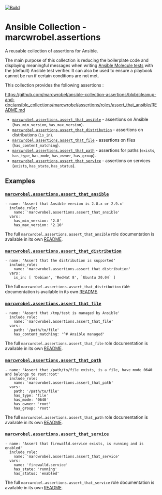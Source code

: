 [![Build](https://github.com/marcwrobel/ansible-collection-assertions/workflows/CI/badge.svg)](https://github.com/marcwrobel/ansible-collection-assertions/actions)

# Ansible Collection - marcwrobel.assertions

A reusable collection of assertions for Ansible.

The main purpose of this collection is reducing the boilerplate code and displaying meaningful messages when writing [Ansible Molecule tests](https://github.com/ansible-community/molecule)
with the (default) Ansible test verifier. It can also be used to ensure a playbook cannot be run if certain conditions are not met.

This collection provides the following assertions :

https://github.com/marcwrobel/ansible-collection-assertions/blob/cleanup-and-doc/ansible_collections/marcwrobel/assertions/roles/assert_that_ansible/README.md
- [`marcwrobel.assertions.assert_that_ansible`](/ansible_collections/marcwrobel/assertions/roles/assert_that_ansible/README.md) - assertions on Ansible
  (`has_min_version`, `has_max_version`).
- [`marcwrobel.assertions.assert_that_distribution`](/ansible_collections/marcwrobel/assertions/roles/assert_that_distribution/README.md) - assertions on
  distributions (`is_in`).
- [`marcwrobel.assertions.assert_that_file`](/ansible_collections/marcwrobel/assertions/roles/assert_that_file/README.md) - assertions on files
  (`has_content_matching`).
- [`marcwrobel.assertions.assert_that_path`](/ansible_collections/marcwrobel/assertions/roles/assert_that_path/README.md) - assertions for paths (`exists`,
  `has_type`, `has_mode`, `has_owner`, `has_group`).
- [`marcwrobel.assertions.assert_that_service`](/ansible_collections/marcwrobel/assertions/roles/assert_that_service/README.md) - assertions on services
  (`exists`, `has_state`, `has_status`).

## Examples

### [`marcwrobel.assertions.assert_that_ansible`](/ansible_collections/marcwrobel/assertions/roles/assert_that_ansible/README.md)

    - name: 'Assert that Ansible version is 2.8.x or 2.9.x'
      include_role:
        name: 'marcwrobel.assertions.assert_that_ansible'
      vars:
        has_min_version: '2.8'
        has_max_version: '2.10'

The full `marcwrobel.assertions.assert_that_ansible` role documentation is available in its own [README](/ansible_collections/marcwrobel/assertions/roles/assert_that_ansible/README.md).

### [`marcwrobel.assertions.assert_that_distribution`](/ansible_collections/marcwrobel/assertions/roles/assert_that_distribution/README.md)

    - name: 'Assert that the distribution is supported'
      include_role:
        name: 'marcwrobel.assertions.assert_that_distribution'
      vars:
        is_in: [ 'Debian', 'RedHat 8', `Ubuntu 20.04` ]

The full `marcwrobel.assertions.assert_that_distribution` role documentation is available in its own [README](/ansible_collections/marcwrobel/assertions/roles/assert_that_distribution/README.md).

### [`marcwrobel.assertions.assert_that_file`](/ansible_collections/marcwrobel/assertions/roles/assert_that_file/README.md)

    - name: 'Assert that /tmp/test is managed by Ansible'
      include_role:
        name: 'marcwrobel.assertions.assert_that_file'
      vars:
        path: '/path/to/file'
        has_content_matching: '^# Ansible managed'

The full `marcwrobel.assertions.assert_that_file` role documentation is available in its own [README](/ansible_collections/marcwrobel/assertions/roles/assert_that_file/README.md).

### [`marcwrobel.assertions.assert_that_path`](/ansible_collections/marcwrobel/assertions/roles/assert_that_path/README.md)

    - name: 'Assert that /path/to/file exists, is a file, have mode 0640 and belongs to root:root'
      include_role:
        name: 'marcwrobel.assertions.assert_that_path'
      vars:
        path: '/path/to/file'
        has_type: 'file'
        has_mode: '0640'
        has_owner: 'root'
        has_group: 'root'

The full `marcwrobel.assertions.assert_that_path` role documentation is available in its own [README](/ansible_collections/marcwrobel/assertions/roles/assert_that_path/README.md).

### [`marcwrobel.assertions.assert_that_service`](/ansible_collections/marcwrobel/assertions/roles/assert_that_service/README.md)

    - name: 'Assert that firewalld.service exists, is running and is enabled'
      include_role:
        name: 'marcwrobel.assertions.assert_that_service'
      vars:
        name: 'firewalld.service'
        has_state: 'running'
        has_status: 'enabled'

The full `marcwrobel.assertions.assert_that_service` role documentation is available in its own [README](/ansible_collections/marcwrobel/assertions/roles/assert_that_service/README.md).
